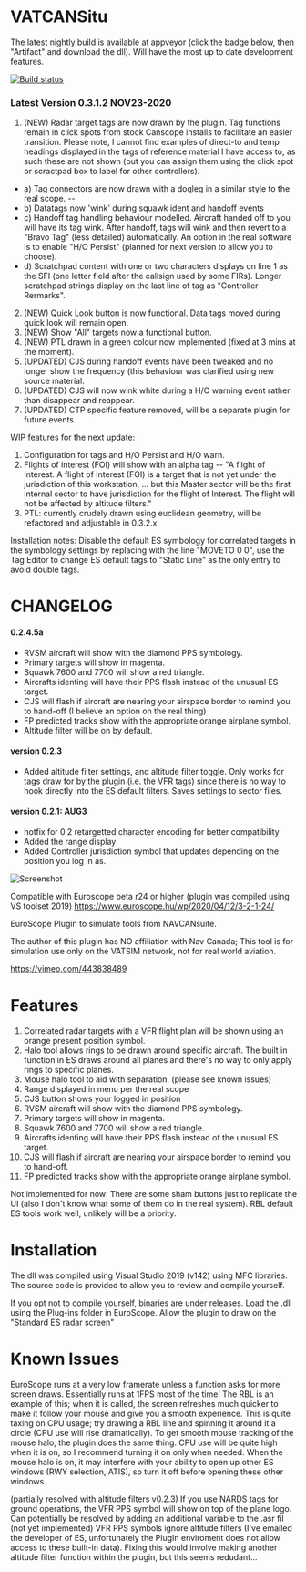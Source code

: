 # VATCANSitu

The latest nightly build is available at appveyor (click the badge below, then "Artifact" and download the dll). Will have the most up to date development features.

[![Build status](https://ci.appveyor.com/api/projects/status/github/ronyan/VATCANSitu?branch=master)](https://ci.appveyor.com/project/ronyan/vatcansitu)


### Latest Version 0.3.1.2 NOV23-2020
1. (NEW) Radar target tags are now drawn by the plugin. Tag functions remain in click spots from stock Canscope installs to facilitate an easier transition. Please note, I cannot find examples of direct-to and temp headings displayed in the tags of reference material I have access to, as such these are not shown (but you can assign them using the click spot or scractpad box to label for other controllers).
  * a) Tag connectors are now drawn with a dogleg in a similar style to the real scope. -- 
  * b) Datatags now 'wink' during squawk ident and handoff events
  * c) Handoff tag handling behaviour modelled. Aircraft handed off to you will have its tag wink. After handoff, tags will wink and then revert to a "Bravo Tag" (less detailed) automatically. An option in the real software is to enable "H/O Persist" (planned for next version to allow you to choose).
  * d) Scratchpad content with one or two characters displays on line 1 as the SFI (one letter field after the callsign used by some FIRs). Longer scratchpad strings display on the last line of tag as "Controller Rermarks". 
2. (NEW) Quick Look button is now functional. Data tags moved during quick look will remain open. 
3. (NEW) Show "All" targets now a functional button.
4. (NEW) PTL drawn in a green colour now implemented (fixed at 3 mins at the moment).
5. (UPDATED) CJS during handoff events have been tweaked and no longer show the frequency (this behaviour was clarified using new source material.
6. (UPDATED) CJS will now wink white during a H/O warning event rather than disappear and reappear.
7. (UPDATED) CTP specific feature removed, will be a separate plugin for future events.

WIP features for the next update:
1. Configuration for tags and H/O Persist and H/O warn.
2. Flights of interest (FOI) will show with an alpha tag -- "A flight of Interest. A flight of Interest (FOI) is a target that is not yet
under the jurisdiction of this workstation, ... but this Master sector will be the first internal sector to have jurisdiction for the flight of Interest. The flight will not be affected by altitude filters."
3. PTL: currently crudely drawn using euclidean geometry, will be refactored and adjustable in 0.3.2.x


Installation notes: Disable the default ES symbology for correlated targets in the symbology settings by replacing with the line "MOVETO 0 0", use the Tag Editor to change ES default tags to "Static Line" as the only entry to avoid double tags.

# CHANGELOG
#### 0.2.4.5a
- RVSM aircraft will show with the diamond PPS symbology. 
- Primary targets will show in magenta.
- Squawk 7600 and 7700 will show a red triangle.
- Aircrafts identing will have their PPS flash instead of the unusual ES target.
- CJS will flash if aircraft are nearing your airspace border to remind you to hand-off (I believe an option on the real thing)
- FP predicted tracks show with the appropriate orange airplane symbol.
- Altitude filter will be on by default.

#### version 0.2.3
- Added altitude filter settings, and altitude filter toggle. Only works for tags draw for by the plugin (i.e. the VFR tags) since there is no way to hook directly into the ES default filters. Saves settings to sector files. 

#### version 0.2.1: AUG3
- hotfix for 0.2 retargetted character encoding for better compatibility
- Added the range display
- Added Controller jurisdiction symbol that updates depending on the position you log in as.

![Screenshot](https://i.imgur.com/CKYPSyb.png)

Compatible with Euroscope beta r24 or higher (plugin was compiled using VS toolset 2019)
https://www.euroscope.hu/wp/2020/04/12/3-2-1-24/

EuroScope Plugin to simulate tools from NAVCANsuite.

The author of this plugin has NO affiliation with Nav Canada; This tool is for simulation use only on the VATSIM network, not for real world aviation. 

https://vimeo.com/443838489

# Features
1. Correlated radar targets with a VFR flight plan will be shown using an orange present position symbol.
2. Halo tool allows rings to be drawn around specific aircraft. The built in function in ES draws around all planes and there's no way to only apply rings to specific planes.
3. Mouse halo tool to aid with separation. (please see known issues)
4. Range displayed in menu per the real scope
5. CJS button shows your logged in position
6. RVSM aircraft will show with the diamond PPS symbology. 
7. Primary targets will show in magenta.
8. Squawk 7600 and 7700 will show a red triangle.
9. Aircrafts identing will have their PPS flash instead of the unusual ES target.
10. CJS will flash if aircraft are nearing your airspace border to remind you to hand-off.
11. FP predicted tracks show with the appropriate orange airplane symbol.

Not implemented for now: There are some sham buttons just to replicate the UI (also I don't know what some of them do in the real system). RBL default ES tools work well, unlikely will be a priority.

# Installation
The dll was compiled using Visual Studio 2019 (v142) using MFC libraries. The source code is provided to allow you to review and compile yourself.

If you opt not to compile yourself, binaries are under releases. Load the .dll using the Plug-ins folder in EuroScope. Allow the plugin to draw on the "Standard ES radar screen"

# Known Issues
EuroScope runs at a very low framerate unless a function asks for more screen draws. Essentially runs at 1FPS most of the time! The RBL is an example of this; when it is called, the screen refreshes much quicker to make it follow your mouse and give you a smooth experience. This is quite taxing on CPU usage; try drawing a RBL line and spinning it around it a circle (CPU use will rise dramatically). To get smooth mouse tracking of the mouse halo, the plugin does the same thing. CPU use will be quite high when it is on, so I recommend turning it on only when needed. When the mouse halo is on, it may interfere with your ability to open up other ES windows (RWY selection, ATIS), so turn it off before opening these other windows.

(partially resolved with altitude filters v0.2.3)
If you use NARDS tags for ground operations, the VFR PPS symbol will show on top of the plane logo. Can potentially be resolved by adding an additional variable to the .asr fil (not yet implemented) VFR PPS symbols ignore altitude filters (I've emailed the developer of ES, unfortunately the PlugIn enviroment does not allow access to these built-in data). Fixing this would involve making another altitude filter function within the plugin, but this seems redudant...
